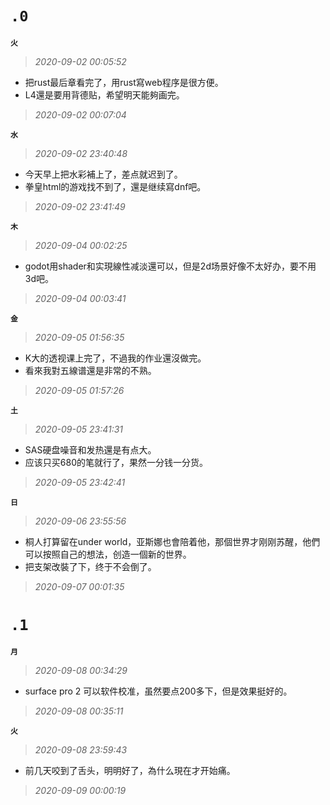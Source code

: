 **`.0`**
========
**`火`**
>*2020-09-02 00:05:52*
- 把rust最后章看完了，用rust寫web程序是很方便。
- L4還是要用背德贴，希望明天能夠画完。
>*2020-09-02 00:07:04*

**`水`**
>*2020-09-02 23:40:48*
- 今天早上把水彩補上了，差点就迟到了。
- 拳皇html的游戏找不到了，還是继续寫dnf吧。
>*2020-09-02 23:41:49*

**`木`**
>*2020-09-04 00:02:25*
- godot用shader和实現線性减淡還可以，但是2d场景好像不太好办，要不用3d吧。
>*2020-09-04 00:03:41*

**`金`**
>*2020-09-05 01:56:35*
- K大的透视课上完了，不過我的作业還沒做完。
- 看來我對五線谱還是非常的不熟。
>*2020-09-05 01:57:26*

**`土`**
>*2020-09-05 23:41:31*
- SAS硬盘噪音和发热還是有点大。
- 应该只买680的笔就行了，果然一分钱一分货。
>*2020-09-05 23:42:41*

**`日`**
>*2020-09-06 23:55:56*
- 桐人打算留在under world，亚斯娜也會陪着他，那個世界才刚刚苏醒，他們可以按照自己的想法，创造一個新的世界。
- 把支架改裝了下，终于不会倒了。
>*2020-09-07 00:01:35*

**`.1`**
========
**`月`**
>*2020-09-08 00:34:29*
- surface pro 2 可以软件校准，虽然要点200多下，但是效果挺好的。
>*2020-09-08 00:35:11*

**`火`**
>*2020-09-08 23:59:43*
- 前几天咬到了舌头，明明好了，為什么現在才开始痛。
>*2020-09-09 00:00:19*